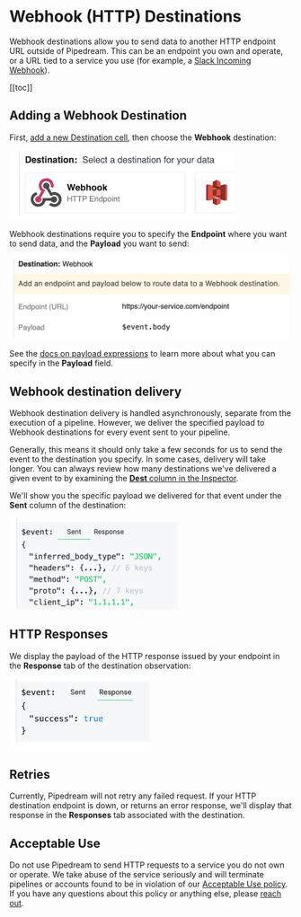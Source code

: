 # Webhook (HTTP) Destinations

Webhook destinations allow you to send data to another HTTP endpoint URL outside of Pipedream. This can be an endpoint you own and operate, or a URL tied to a service you use (for example, a [Slack Incoming Webhook](https://api.slack.com/incoming-webhooks)).

[[toc]]

## Adding a Webhook Destination

First, [add a new Destination cell](/notebook/destinations/#adding-a-new-destination), then choose the **Webhook** destination:

<div>
<img alt="Webhook destination" width="400" src="./images/webhook-destination.png">
</div>

Webhook destinations require you to specify the **Endpoint** where you want to send data, and the **Payload** you want to send:

<div>
<img alt="Webhook destination" width="500" src="./images/webhook-dest-params.png">
</div>

See the [docs on payload expressions](/notebook/destinations/#payload-expressions) to learn more about what you can specify in the **Payload** field.

## Webhook destination delivery

Webhook destination delivery is handled asynchronously, separate from the execution of a pipeline. However, we deliver the specified payload to Webhook destinations for every event sent to your pipeline.

Generally, this means it should only take a few seconds for us to send the event to the destination you specify. In some cases, delivery will take longer. You can always review how many destinations we've delivered a given event to by examining the [**Dest** column in the Inspector](/notebook/inspector/#dest-destinations).

We'll show you the specific payload we delivered for that event under the **Sent** column of the destination:

<div>
<img alt="Webhook payload sent" width="300" src="./images/webhook-payload-sent.png">
</div>

## HTTP Responses

We display the payload of the HTTP response issued by your endpoint in the **Response** tab of the destination observation:

<div>
<img alt="Webhook response" width="250" src="./images/webhook-response.png">
</div>

## Retries

Currently, Pipedream will not retry any failed request. If your HTTP destination endpoint is down, or returns an error response, we'll display that response in the **Responses** tab associated with the destination.

## Acceptable Use

Do not use Pipedream to send HTTP requests to a service you do not own or operate. We take abuse of the service seriously and will terminate pipelines or accounts found to be in violation of our [Acceptable Use policy](https://pipedream.com/terms#b-acceptable-use). If you have any questions about this policy or anything else, please [reach out](/support/).

<Footer />
